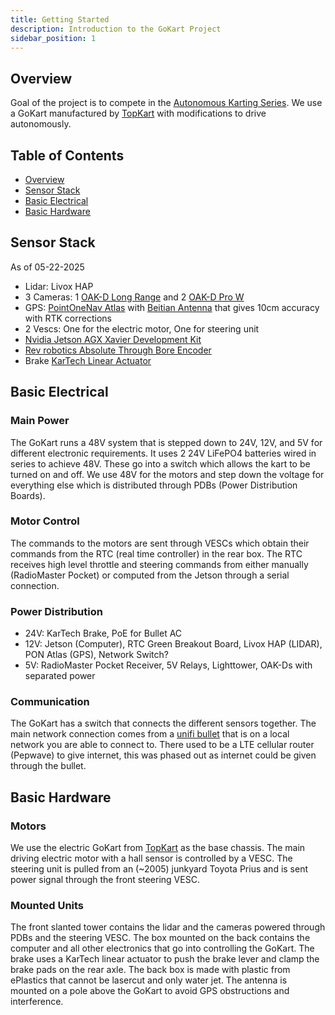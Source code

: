 ```yaml
---
title: Getting Started
description: Introduction to the GoKart Project
sidebar_position: 1
---
```


## Overview
Goal of the project is to compete in the [Autonomous Karting Series](https://www.autonomouskartingseries.com). We use a GoKart manufactured by [TopKart](https://topkartusa.net/electric/) with modifications to drive autonomously.

## Table of Contents

- [Overview](#overview)
- [Sensor Stack](#sensor-stack)
- [Basic Electrical](#basic-electrical)
- [Basic Hardware](#basic-hardware)


## Sensor Stack
As of 05-22-2025

- Lidar: Livox HAP
- 3 Cameras: 1 [OAK-D Long Range](https://shop.luxonis.com/products/oak-d-lr) and 2 [OAK-D Pro W](https://shop.luxonis.com/products/oak-d-pro-w)
- GPS: [PointOneNav Atlas](https://pointonenav.com/atlas/) with [Beitian Antenna](https://store.beitian.com/collections/gnss-antenna/products/beitian-rtk-omnidirectional-differential-high-precision-four-star-full-frequency-gnss-four-arm-spiral-antenna-formation-flight-control-bt-t076) that gives 10cm accuracy with RTK corrections
- 2 Vescs: One for the electric motor, One for steering unit
- [Nvidia Jetson AGX Xavier Development Kit](https://www.nvidia.com/en-us/autonomous-machines/embedded-systems/jetson-agx-xavier/)
- [Rev robotics Absolute Through Bore Encoder](https://www.revrobotics.com/rev-11-1271/)
- Brake [KarTech Linear Actuator](https://kar-tech.com/12-24v-linear-throttle-actuator-1.html)

## Basic Electrical

### Main Power

The GoKart runs a 48V system that is stepped down to 24V, 12V, and 5V for different electronic requirements.
It uses 2 24V LiFePO4 batteries wired in series to achieve 48V.
These go into a switch which allows the kart to be turned on and off. We use 48V for the motors and step down the voltage for everything else which is distributed through PDBs (Power Distribution Boards).

### Motor Control

The commands to the motors are sent through VESCs which obtain their commands from the RTC (real time controller) in the rear box. The RTC receives high level throttle and steering commands from either manually (RadioMaster Pocket) or computed from the Jetson through a serial connection.

### Power Distribution

- 24V: KarTech Brake, PoE for Bullet AC
- 12V: Jetson (Computer), RTC Green Breakout Board, Livox HAP (LIDAR), PON Atlas (GPS), Network Switch?
- 5V: RadioMaster Pocket Receiver, 5V Relays, Lighttower, OAK-Ds with separated power

### Communication

The GoKart has a switch that connects the different sensors together. The main network connection comes from a [unifi bullet](https://store.ui.com/us/en/category/wireless-airmax-5ghz/products/b-db-ac) that is on a local network you are able to connect to.
There used to be a LTE cellular router (Pepwave) to give internet, this was phased out as internet could be given through the bullet.

## Basic Hardware

### Motors

We use the electric GoKart from [TopKart](https://topkartusa.net/electric/) as the base chassis. 
The main driving electric motor with a hall sensor is controlled by a VESC.
The steering unit is pulled from an (~2005) junkyard Toyota Prius and is sent power signal through the front steering VESC. 

### Mounted Units

The front slanted tower contains the lidar and the cameras powered through PDBs and the steering VESC.
The box mounted on the back contains the computer and all other electronics that go into controlling the GoKart.
The brake uses a KarTech linear actuator to push the brake lever and clamp the brake pads on the rear axle.
The back box is made with plastic from ePlastics that cannot be lasercut and only water jet.
The antenna is mounted on a pole above the GoKart to avoid GPS obstructions and interference.
